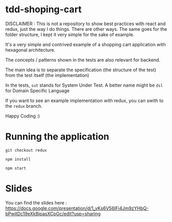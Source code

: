 # tdd-shoping-cart

DISCLAIMER : This is not a repository to show best practices with react and redux, just the way I do things. There are other ways. The same goes for the folder structure, I kept it very simple for the sake of example.

It's a very simple and contrived example of a shopping cart application with hexagonal architecture.

The concepts / patterns shown in the tests are also relevant for backend.

The main idea is to separate the specification (the structure of the test) from the test itself (the implementation)

In the tests, `sut` stands for System Under Test. A better name might be `dsl` for Domain Specific Language

If you want to see an example implementation with redux, you can swith to the `redux` branch.

Happy Coding :)

# Running the application

`git checkout redux`

`npm install`

`npm start`

# Slides

You can find the slides here : https://docs.google.com/presentation/d/1_vKs6V56IFi4Jm9zYHbQ-bPwitDc19eXkBjpasXCpGc/edit?usp=sharing
